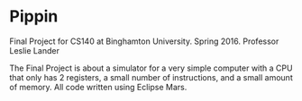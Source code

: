 # Pippin
Final Project for CS140 at Binghamton University. Spring 2016. Professor Leslie Lander

The Final Project is about a simulator for a very simple computer with a CPU that only has 2 registers, a small number of instructions, and a small amount of memory. All code written using Eclipse Mars.
